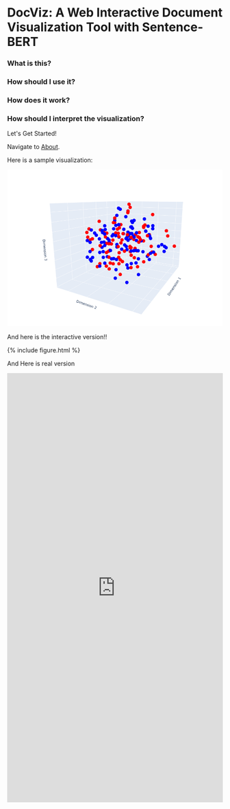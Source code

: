 # DocViz: A Web Interactive Document Visualization Tool with Sentence-BERT


### What is this?


### How should I use it?


### How does it work?


### How should I interpret the visualization?


Let's Get Started!


Navigate to [About](https://furankyyy.github.io/docviz/about).


Here is a sample visualization:

![sample viz](/assets/images/demo1.PNG)



And here is the interactive version!!

{% include figure.html %}


And Here is real version

<iframe src='https://doc-viz.herokuapp.com/' style='height: 1000px; width: 100%;' frameborder="0" scrolling="no"></iframe>
